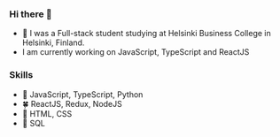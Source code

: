 ### Hi there 👋

<!--
**LinhLe2307/LinhLe2307** is a ✨ _special_ ✨ repository because its `README.md` (this file) appears on your GitHub profile.

Here are some ideas to get you started:

- 🔭 I’m currently working on ReactJS, PHP and Databases
- 🌱 I’m currently learning ReactJS, PHP and Databases.
- 👯 I’m looking to collaborate on ...
- 🤔 I’m looking for help with ...
- 💬 Ask me about ...
- 📫 How to reach me: ...
- ⚡ Fun fact: ...
-->
- 🌱 I was a Full-stack student studying at Helsinki Business College in Helsinki, Finland.
- I am currently working on JavaScript, TypeScript and ReactJS

### Skills
- :cherry_blossom: JavaScript, TypeScript, Python
- :four_leaf_clover: ReactJS, Redux, NodeJS
- :maple_leaf: HTML, CSS
- :sunflower: SQL
